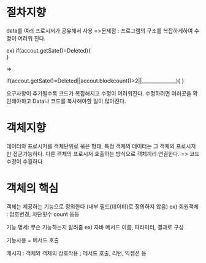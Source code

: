  <h1>절차지향</h1>
 data를 여러 프로시저가 공유해서 사용
     =>문제점 : 프로그램의 구조를 복잡하게하여 수정이 어려워 진다.
     
 ex)
 if(accout.getSate()=Deleted){    
 }
 
 =>
 
 if(accout.getSate()=Deleted||accout.blockcount()>2||______________){
 }
                                           



요구사항이 추가될수록 코드가 복잡해지고 수정이 어려워진다.
수정하려면 여러곳을 확인해야하고 Data나 코드를 복사해야할 일이 많아진다.

 <h1>객체지향</h1>
 데이터와 프로시저를 객체단위로 묶은 형태, 특정 객체의 데이터는 그 객체의 프로시저만 접근가능하다.
 다른 객체의 프로시저 호출하는 방식으로 객체끼리 연결한다.  => 코드수정이 수월하다
 
 <h1>객체의 핵심</h1>
 객체는 제공하는 기능으로 정의한다
 (내부 필드(데이터)로 정의하지 않음)
 ex) 회원객체 : 암호변경, 차단횟수 count 등등
 
 기능 명세: 무슨 기능하는지 알려줌 ex) 자바 메서드
 이름, 파라미터, 결과로 구성
 
 기능사용 = 메서드 호출
 
 메시지 : 객체와 객체의 상호작용 ; 메서드 호출, 리턴, 익셉션 등
